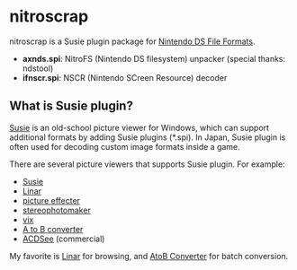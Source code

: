 nitroscrap
==========

nitroscrap is a Susie plugin package for [Nintendo DS File Formats](http://www.romhacking.net/documents/%5B469%5Dnds_formats.htm).

- **axnds.spi**: NitroFS (Nintendo DS filesystem) unpacker (special thanks: ndstool)
- **ifnscr.spi**: NSCR (Nintendo SCreen Resource) decoder

What is Susie plugin?
------------------------

[Susie](http://www.digitalpad.co.jp/~takechin/) is an old-school picture viewer for Windows, which can support additional formats by adding Susie plugins (*.spi). In Japan, Susie plugin is often used for decoding custom image formats inside a game.

There are several picture viewers that supports Susie plugin. For example:

- [Susie](http://www.digitalpad.co.jp/~takechin/betasue.html#susie32)
- [Linar](http://hp.vector.co.jp/authors/VA015839/)
- [picture effecter](http://www.asahi-net.or.jp/~DS8H-WTNB/software/index.html)
- [stereophotomaker](http://stereo.jpn.org/eng/stphmkr/)
- [vix](http://www.forest.impress.co.jp/library/software/vix/)
- [A to B converter](http://www.asahi-net.or.jp/~KH4S-SMZ/spi/abc/index.html)
- [ACDSee](http://www.acdsee.com/) (commercial)

My favorite is [Linar](http://hp.vector.co.jp/authors/VA015839/) for browsing, and [AtoB Converter](http://www.asahi-net.or.jp/~kh4s-smz/spi/abc/) for batch conversion.
